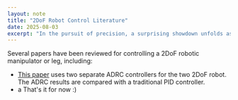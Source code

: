 ```yaml
---
layout: note
title: "2DoF Robot Control Literature"
date: 2025-08-03
excerpt: "In the pursuit of precision, a surprising showdown unfolds as two separate Active Disturbance Rejection Control (ADRC) controllers take on a traditional PID controller in controlling a 2DoF robotic manipulator, with unexpected results. But "
---
```


Several papers have been reviewed for controlling a 2DoF robotic manipulator or leg, including:
- [This paper](/notes/active-disturbance-rejection-control-of-a-2dof-manipulator-with-significant-modeling-uncertainty/) uses two separate ADRC controllers for the two 2DoF robot. The ADRC results are compared with a traditional PID controller.
- a
That's it for now :)
